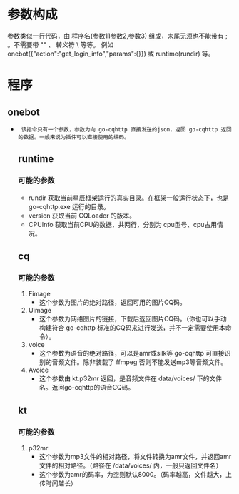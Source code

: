# 参数构成
  参数类似一行代码，由 程序名(参数11参数2,参数3) 组成，末尾无须也不能带有 ; 。不需要带 "" 、 转义符 \ 等等。
  例如 onebot({"action":"get_login_info","params":{}})
  或 runtime(rundir) 等。
# 程序
  ## onebot
-      该指令只有一个参数，参数为向 go-cqhttp 直接发送的json，返回 go-cqhttp 返回的数据。一般来说为插件可以直接使用的编码。
  ## runtime
    ### 可能的参数
     + rundir 获取当前星辰框架运行的真实目录。在框架一般运行状态下，也是 go-cqhttp.exe 运行的目录。
     + version 获取当前 CQLoader 的版本。
     + CPUInfo 获取当前CPU的数据，共两行，分别为 cpu型号、cpu占用情况。
  ## cq
    ### 可能的参数
     1. Fimage
         - 这个参数为图片的绝对路径，返回可用的图片CQ码。
     2. Uimage
         - 这个参数为网络图片的链接，下载后返回图片CQ码。（你也可以手动构建符合 go-cqhttp 标准的CQ码来进行发送，并不一定需要使用本命令）。
     3. voice
         - 这个参数为语音的绝对路径，可以是amr或silk等 go-cqhttp 可直接识别的音频文件。除非装载了 ffmpeg 否则不能发送mp3等音频文件。
     4. Avoice
          - 这个参数由 kt.p32mr 返回，是音频文件在 data/voices/ 下的文件名。返回go-cqhttp的语音CQ码。
  ## kt
    ### 可能的参数
     1. p32mr
         - 这个参数为mp3文件的相对路径，将文件转换为amr文件，并返回amr文件的相对路径。（路径在 /data/voices/ 内，一般只返回文件名）
         - 这个参数为amr的码率，为空则默认8000。（码率越高，文件越大，上传时间越长）
      

